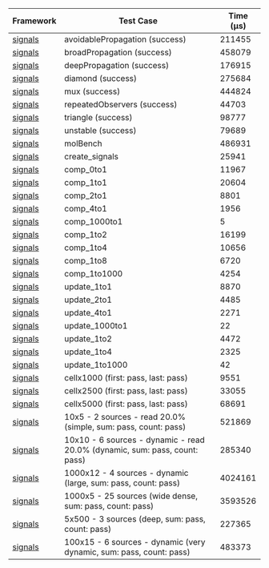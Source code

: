 | Framework | Test Case | Time (μs) |
| --- | --- | --- |
| [signals](https://github.com/rodydavis/signals.dart) | avoidablePropagation (success) | 211455 |
| [signals](https://github.com/rodydavis/signals.dart) | broadPropagation (success) | 458079 |
| [signals](https://github.com/rodydavis/signals.dart) | deepPropagation (success) | 176915 |
| [signals](https://github.com/rodydavis/signals.dart) | diamond (success) | 275684 |
| [signals](https://github.com/rodydavis/signals.dart) | mux (success) | 444824 |
| [signals](https://github.com/rodydavis/signals.dart) | repeatedObservers (success) | 44703 |
| [signals](https://github.com/rodydavis/signals.dart) | triangle (success) | 98777 |
| [signals](https://github.com/rodydavis/signals.dart) | unstable (success) | 79689 |
| [signals](https://github.com/rodydavis/signals.dart) | molBench | 486931 |
| [signals](https://github.com/rodydavis/signals.dart) | create_signals | 25941 |
| [signals](https://github.com/rodydavis/signals.dart) | comp_0to1 | 11967 |
| [signals](https://github.com/rodydavis/signals.dart) | comp_1to1 | 20604 |
| [signals](https://github.com/rodydavis/signals.dart) | comp_2to1 | 8801 |
| [signals](https://github.com/rodydavis/signals.dart) | comp_4to1 | 1956 |
| [signals](https://github.com/rodydavis/signals.dart) | comp_1000to1 | 5 |
| [signals](https://github.com/rodydavis/signals.dart) | comp_1to2 | 16199 |
| [signals](https://github.com/rodydavis/signals.dart) | comp_1to4 | 10656 |
| [signals](https://github.com/rodydavis/signals.dart) | comp_1to8 | 6720 |
| [signals](https://github.com/rodydavis/signals.dart) | comp_1to1000 | 4254 |
| [signals](https://github.com/rodydavis/signals.dart) | update_1to1 | 8870 |
| [signals](https://github.com/rodydavis/signals.dart) | update_2to1 | 4485 |
| [signals](https://github.com/rodydavis/signals.dart) | update_4to1 | 2271 |
| [signals](https://github.com/rodydavis/signals.dart) | update_1000to1 | 22 |
| [signals](https://github.com/rodydavis/signals.dart) | update_1to2 | 4472 |
| [signals](https://github.com/rodydavis/signals.dart) | update_1to4 | 2325 |
| [signals](https://github.com/rodydavis/signals.dart) | update_1to1000 | 42 |
| [signals](https://github.com/rodydavis/signals.dart) | cellx1000 (first: pass, last: pass) | 9551 |
| [signals](https://github.com/rodydavis/signals.dart) | cellx2500 (first: pass, last: pass) | 33055 |
| [signals](https://github.com/rodydavis/signals.dart) | cellx5000 (first: pass, last: pass) | 68691 |
| [signals](https://github.com/rodydavis/signals.dart) | 10x5 - 2 sources - read 20.0% (simple, sum: pass, count: pass) | 521869 |
| [signals](https://github.com/rodydavis/signals.dart) | 10x10 - 6 sources - dynamic - read 20.0% (dynamic, sum: pass, count: pass) | 285340 |
| [signals](https://github.com/rodydavis/signals.dart) | 1000x12 - 4 sources - dynamic (large, sum: pass, count: pass) | 4024161 |
| [signals](https://github.com/rodydavis/signals.dart) | 1000x5 - 25 sources (wide dense, sum: pass, count: pass) | 3593526 |
| [signals](https://github.com/rodydavis/signals.dart) | 5x500 - 3 sources (deep, sum: pass, count: pass) | 227365 |
| [signals](https://github.com/rodydavis/signals.dart) | 100x15 - 6 sources - dynamic (very dynamic, sum: pass, count: pass) | 483373 |
